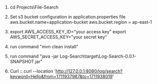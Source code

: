 1. cd Projects\File-Search
2. Set s3 bucket configuration in application.properties file 
aws.bucket.name=application-bucket
aws.bucket.region = ap-east-1
3. export AWS_ACCESS_KEY_ID="your access key"
   export AWS_SECRET_ACCESS_KEY="your secret key"
4. run command "mvn clean install"
5. run command "java -jar Log-Search\target\Log-Search-0.0.1-SNAPSHOT.jar"

6. Curl :: curl --location 'http://127.0.0.1:8080/log/search?keyword=Hello&from=1711937987&to=1711938019'
